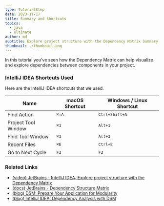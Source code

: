 ```yaml
---
type: TutorialStep
date: 2023-11-17
title: Summary and Shortcuts
topics:
  - java
  - ultimate
author: md
subtitle: Explore project structure with the Dependency Matrix Summary
thumbnail: ./thumbnail.png
---
```


In this tutorial you’ve seen how the Dependency Matrix can help visualize and explore dependencies between components in
your project.

### IntelliJ IDEA Shortcuts Used

Here are the IntelliJ IDEA shortcuts that we used.

| Name                | macOS Shortcut | Windows / Linux Shortcut |
| ------------------- | -------------- | ------------------------ |
| Find Action         | <kbd>⌘⇧A</kbd> | <kbd>Ctrl+Shift+A</kbd>  |
| Project Tool Window | <kbd>⌘1</kbd>  | <kbd>Alt+1</kbd>         |
| Find Tool Window    | <kbd>⌘3</kbd>  | <kbd>Alt+3</kbd>         |
| Recent Files        | <kbd>⌘E</kbd>  | <kbd>Ctrl+E</kbd>        |
| Go to Next Cycle    | <kbd>F2</kbd>  | <kbd>F2</kbd>            |

### Related Links

- [(video) JetBrains - IntelliJ IDEA: Explore project structure with the Dependency Matrix](https://youtu.be/moi49_V_4g0)
- [(docs) JetBrains - Dependency Structure Matrix](https://www.jetbrains.com/help/idea/dsm-analysis.html)
- [(blog) DSM: Prepare Your Application for Modularity](https://blog.jetbrains.com/idea/2020/01/dsm-prepare-your-application-for-modularity/)
- [(blog) IntelliJ IDEA: Dependency Analysis with DSM](https://blog.jetbrains.com/idea/2008/01/intellij-idea-dependency-analysis-with-dsm/)
